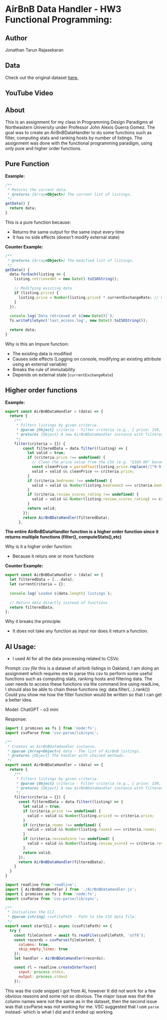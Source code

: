 # AirBnB Data Handler - HW3 Functional Programming:

## Author
Jonathan Tarun Rajasekaran

## Data
Check out the original dataset [here.](https://data.insideairbnb.com/united-states/ca/oakland/2024-12-22/data/listings.csv.gz)

## YouTube Video


## About
This is an assignment for my class in Programming Design Paradigms at Northeastern University under Professor John Alexis Guerra Gomez. The goal was to create an AirBnBDataHandler to do some functions such as filter, computing stats and ranking hosts by number of listings. The assignment was done with the functional programming paradigm, using only pure and higher order functions. 

## Pure Function

**Example:**
```js
/**
 * Returns the current data.
 * @returns {Array<Object>} The current list of listings.
 */
getData() {
  return data;
}
``` 

This is a pure function because:

- Returns the same output for the same input every time 
- It has no side effects (doesn't modify external state)

**Counter Example:**

```js
/**
 * @returns {Array<Object>} The modified list of listings.
 */
getData() {
  data.forEach(listing => {
    listing.retrievedAt = new Date().toISOString();
    
    // Modifying existing data
    if (listing.price) {
      listing.price = Number(listing.price) * currentExchangeRate; // Using an external variable
    }
  });
  
  console.log(`Data retrieved at ${new Date()}`);
  fs.writeFileSync('last_access.log', new Date().toISOString());
  
  return data;
}
```

Why is this an Impure function:

- The existing data is modified
- Causes side effects (Logging on console, modifying an existing attribute using an external variable)
- Breaks the rule of immutability
- Depends on external state (`currentExchangeRate`)


## Higher order functions

**Example:**

```js
export const AirBnBDataHandler = (data) => {
  return {
    /**
     * Filters listings by given criteria.
     * @param {Object} criteria - Filter criteria (e.g., { price: 150, rooms: 2, reviewScore: 4 }).
     * @returns {Object} A new AirBnBDataHandler instance with filtered data.
     */
    filter(criteria = {}) {
        const filteredData = data.filter((listing) => {
          let valid = true;
          if (criteria.price !== undefined) {
            // Clean the price value from the CSV (e.g. "$160.00" becomes 160.00)
            const cleanPrice = parseFloat(listing.price.replace(/[^0-9.]/g, ''));
            valid = valid && cleanPrice <= criteria.price;
          }
          if (criteria.bedrooms !== undefined) {
            valid = valid && Number(listing.bedrooms) === criteria.bedrooms;
          }
          if (criteria.review_scores_rating !== undefined) {
            valid = valid && Number(listing.review_scores_rating) >= criteria.review_scores_rating;
          }
          return valid;
        });
        return AirBnBDataHandler(filteredData);
      },
```
**The entire AirBnBDataHandler function is a higher order function since it returns multiple functions (filter(), computeStats(),etc)**

Why is it a higher order function:

- Because it returs one or more functions

**Counter Example:**

```js
export const AirBnBDataHandler = (data) => {
  let filteredData = [...data];
  let currentCriteria = {};
  
  console.log(`Loaded ${data.length} listings`);
  
  // Return data directly instead of functions
  return filteredData;
};
```

Why it breaks the principle:

- It does not take any function as input nor does it return a function.

## AI Usage:

- I used AI for all the data processing related to CSVs:

Prompt: *csv file*  this is a dataset of airbnb listings in Oakland, I am doing an assignment which requires me to parse this csv to perform some useful functions such as computing stats, ranking hosts and filtering data. The user needs to access these functions via the command line using readLine, I should also be able to chain these functions (eg: data.filter(...).rank()) Could you show me how the filter function would be written so that I can get a better idea.

Model: ChatGPT - o3 mini

Response:
```js
import { promises as fs } from 'node:fs';
import csvParse from 'csv-parse/lib/sync';

/**
 * Creates an AirBnBDataHandler instance.
 * @param {Array<Object>} data - The list of AirBnB listings.
 * @returns {Object} The handler with chained methods.
 */
export const AirBnBDataHandler = (data) => {
  return {
    /**
     * Filters listings by given criteria.
     * @param {Object} criteria - Filter criteria (e.g., { price: 150, rooms: 2, reviewScore: 4 }).
     * @returns {Object} A new AirBnBDataHandler instance with filtered data.
     */
    filter(criteria = {}) {
      const filteredData = data.filter((listing) => {
        let valid = true;
        if (criteria.price !== undefined) {
          valid = valid && Number(listing.price) <= criteria.price;
        }
        if (criteria.rooms !== undefined) {
          valid = valid && Number(listing.rooms) === criteria.rooms;
        }
        if (criteria.reviewScore !== undefined) {
          valid = valid && Number(listing.review_score) >= criteria.reviewScore;
        }
        return valid;
      });
      return AirBnBDataHandler(filteredData);
    }
  }
}
```

```js
import readline from 'readline';
import { AirBnBDataHandler } from './AirBnBDataHandler.js';
import { promises as fs } from 'node:fs';
import csvParse from 'csv-parse/lib/sync';

/**
 * Initializes the CLI.
 * @param {string} csvFilePath - Path to the CSV data file.
 */
export const startCLI = async (csvFilePath) => {
  try {
    const fileContent = await fs.readFile(csvFilePath, 'utf8');
    const records = csvParse(fileContent, {
      columns: true,
      skip_empty_lines: true
    });
    let handler = AirBnBDataHandler(records);

    const rl = readline.createInterface({
      input: process.stdin,
      output: process.stdout
    });
```

This was the code snippet I got from AI, however It did not work for a few obvious reasons and some not so obvious. The major issue was that the column names were not the same as in the dataset, then the second issue was that csvParse was not working for me. VSC suggested that I use `parse` instead- which is what I did and it ended up working.